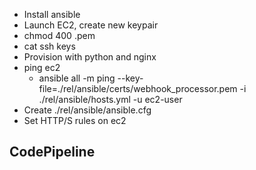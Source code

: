 - Install ansible
- Launch EC2, create new keypair
- chmod 400 .pem
- cat ssh keys
- Provision with python and nginx
- ping ec2
  - ansible all -m ping --key-file=./rel/ansible/certs/webhook_processor.pem -i ./rel/ansible/hosts.yml -u ec2-user
- Create ./rel/ansible/ansible.cfg
- Set HTTP/S rules on ec2

## CodePipeline


